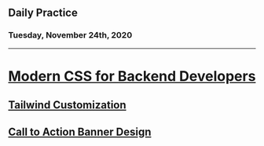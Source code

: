 ## Daily Practice
### Tuesday, November 24th, 2020
---


# [Modern CSS for Backend Developers](https://laracasts.com/series/modern-css-for-backend-developers)


## [Tailwind Customization](https://laracasts.com/series/modern-css-for-backend-developers/episodes/8)



## [Call to Action Banner Design](https://laracasts.com/series/modern-css-for-backend-developers/episodes/9)

